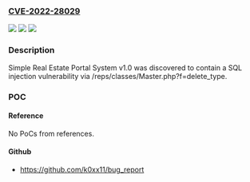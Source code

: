 ### [CVE-2022-28029](https://cve.mitre.org/cgi-bin/cvename.cgi?name=CVE-2022-28029)
![](https://img.shields.io/static/v1?label=Product&message=n%2Fa&color=blue)
![](https://img.shields.io/static/v1?label=Version&message=n%2Fa&color=blue)
![](https://img.shields.io/static/v1?label=Vulnerability&message=n%2Fa&color=brighgreen)

### Description

Simple Real Estate Portal System v1.0 was discovered to contain a SQL injection vulnerability via /reps/classes/Master.php?f=delete_type.

### POC

#### Reference
No PoCs from references.

#### Github
- https://github.com/k0xx11/bug_report

